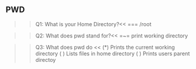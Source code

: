 ## PWD

>>Q1: What is your Home Directory?<<
=== /root

>>Q2: What does pwd stand for?<<
=~= print working directory

>>Q3: What does pwd do <<
(*) Prints the current working directory
( ) Lists files in home directory
( ) Prints users parent directoy 

